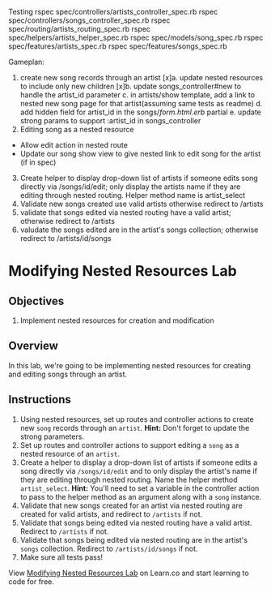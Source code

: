 Testing
rspec spec/controllers/artists_controller_spec.rb
rspec spec/controllers/songs_controller_spec.rb
rspec spec/routing/artists_routing_spec.rb
rspec spec/helpers/artists_helper_spec.rb
rspec spec/models/song_spec.rb
rspec spec/features/artists_spec.rb
rspec spec/features/songs_spec.rb


Gameplan:
1. create new song records through an artist
  [x]a. update nested resources to include only new children
  [x]b. update songs_controller#new to handle the artist_id parameter
  c. in artists/show template, add a link to nested new song page for that artist(assuming same tests as readme)
  d. add hidden field for artist_id in the songs/_form.html.erb_ partial
  e. update strong params to support :artist_id in songs_controller
2. Editing song as a nested resource
  * Allow edit action in nested route
  * Update our song show view to give nested link to edit song for the artist (if in spec)
3. Create helper to display drop-down list of artists if someone edits song directly via /songs/id/edit; only display the artists name if they are editing through nested routing.  Helper method name is artist_select
4. Validate new songs created use valid artists otherwise redirect to /artists
5. validate that songs edited via nested routing have a valid artist; otherwise redirect to /artists
6. valudate the songs edited are in the artist's songs collection; otherwise redirect to /artists/id/songs


# Modifying Nested Resources Lab

## Objectives

1. Implement nested resources for creation and modification

## Overview

In this lab, we're going to be implementing nested resources for
creating and editing songs through an artist.

## Instructions

1. Using nested resources, set up routes and controller actions to
   create new `song` records through an `artist`. **Hint:** Don't forget
to update the strong parameters.
2. Set up routes and controller actions to support editing a `song` as a
   nested resource of an `artist`.
3. Create a helper to display a drop-down list of artists if someone
   edits a song directly via `/songs/id/edit` and to only display the
artist's name if they are editing through nested routing. Name the
helper method `artist_select`. **Hint:** You'll need to set a variable
in the controller action to pass to the helper method as an argument
along with a `song` instance.
4. Validate that new songs created for an artist via nested routing are
   created for valid artists, and redirect to `/artists` if not.
5. Validate that songs being edited via nested routing have a valid artist. Redirect to `/artists` if not.
6. Validate that songs being edited via nested routing are in the
   artist's `songs` collection. Redirect to `/artists/id/songs` if not.
7. Make sure all tests pass!

<p data-visibility='hidden'>View <a href='https://learn.co/lessons/diy-nested-resources-lab' title='Modifying Nested Resources Lab'>Modifying Nested Resources Lab</a> on Learn.co and start learning to code for free.</p>

